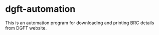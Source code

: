 # dgft-automation
This is an automation program for downloading and printing BRC details from DGFT website.
